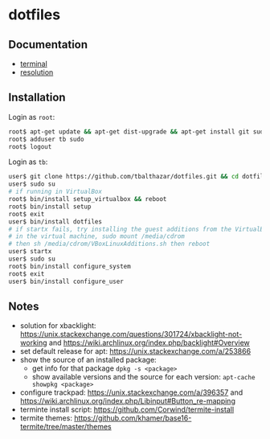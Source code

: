 # dotfiles

## Documentation

- [terminal](doc/terminal.md)
- [resolution](doc/resolution.md)

## Installation

Login as `root`:

```bash
root$ apt-get update && apt-get dist-upgrade && apt-get install git sudo
root$ adduser tb sudo
root$ logout
```

Login as `tb`:
```bash
user$ git clone https://github.com/tbalthazar/dotfiles.git && cd dotfiles
user$ sudo su
# if running in VirtualBox
root$ bin/install setup_virtualbox && reboot
root$ bin/install setup
root$ exit
user$ bin/install dotfiles
# if startx fails, try installing the guest additions from the VirtualBox Devices menu.
# in the virtual machine, sudo mount /media/cdrom
# then sh /media/cdrom/VBoxLinuxAdditions.sh then reboot
user$ startx
user$ sudo su
root$ bin/install configure_system
root$ exit
user$ bin/install configure_user
```

## Notes

- solution for xbacklight: https://unix.stackexchange.com/questions/301724/xbacklight-not-working and https://wiki.archlinux.org/index.php/backlight#Overview
- set default release for apt: https://unix.stackexchange.com/a/253866  
- show the source of an installed package:
  - get info for that package `dpkg -s <package>`
  - show available versions and the source for each version: `apt-cache showpkg <package>`
- configure trackpad: https://unix.stackexchange.com/a/396357 and https://wiki.archlinux.org/index.php/Libinput#Button_re-mapping
- terminte install script: https://github.com/Corwind/termite-install
- termite themes: https://github.com/khamer/base16-termite/tree/master/themes

